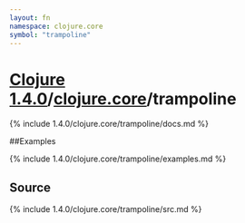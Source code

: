 ```yaml
---
layout: fn
namespace: clojure.core
symbol: "trampoline"
---
```


# [Clojure 1.4.0](../../)/[clojure.core](../)/trampoline

{% include 1.4.0/clojure.core/trampoline/docs.md %}

##Examples

{% include 1.4.0/clojure.core/trampoline/examples.md %}
## Source
{% include 1.4.0/clojure.core/trampoline/src.md %}

